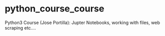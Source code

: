# python_course_course
Python3 Course (Jose Portilla): Jupter Notebooks, working with files, web scraping etc....
